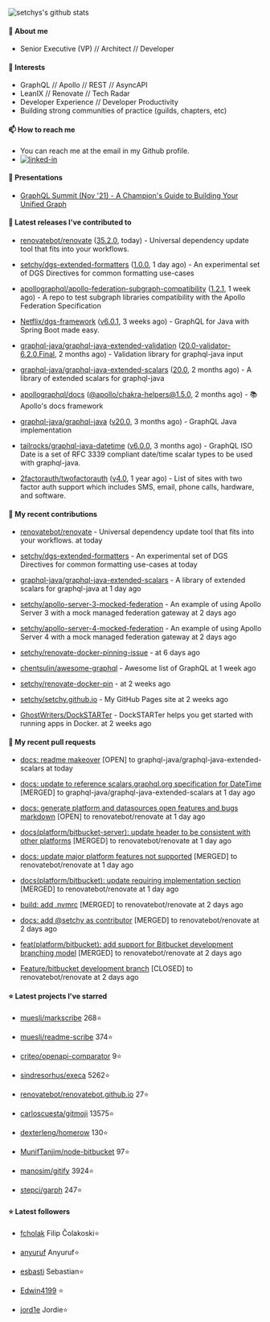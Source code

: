 <p align="left">
  <img src="https://github-readme-stats.vercel.app/api?username=setchy&show_icons=true&theme=algolia&count_private=true" alt="setchys's github stats">
</p>

#### 📖 About me

- Senior Executive (VP) // Architect // Developer

#### 🔭 Interests

- GraphQL // Apollo // REST // AsyncAPI
- LeanIX // Renovate // Tech Radar
- Developer Experience // Developer Productivity
- Building strong communities of practice (guilds, chapters, etc)

#### 📫 How to reach me

- You can reach me at the email in my Github profile.
- [<img alt="linked-in" src="https://img.shields.io/badge/linkedin-%230077B5.svg?&style=for-the-badge&logo=linkedin&logoColor=white" />](https://www.linkedin.com/in/adamsetch)

#### 🎤 Presentations

- [GraphQL Summit (Nov '21) - A Champion's Guide to Building Your Unified Graph](https://www.apollographql.com/events/roundtable/graphql-summit-november-2021/a-champions-guide-to-building-your-unified-graph)

#### 🚀 Latest releases I've contributed to



- [renovatebot/renovate](https://github.com/renovatebot/renovate) ([35.2.0](https://github.com/renovatebot/renovate/releases/tag/35.2.0), today) - Universal dependency update tool that fits into your workflows.

- [setchy/dgs-extended-formatters](https://github.com/setchy/dgs-extended-formatters) ([1.0.0](https://github.com/setchy/dgs-extended-formatters/releases/tag/1.0.0), 1 day ago) - An experimental set of DGS Directives for common formatting use-cases

- [apollographql/apollo-federation-subgraph-compatibility](https://github.com/apollographql/apollo-federation-subgraph-compatibility) ([1.2.1](https://github.com/apollographql/apollo-federation-subgraph-compatibility/releases/tag/1.2.1), 1 week ago) - A repo to test subgraph libraries compatibility with the Apollo Federation Specification

- [Netflix/dgs-framework](https://github.com/Netflix/dgs-framework) ([v6.0.1](https://github.com/Netflix/dgs-framework/releases/tag/v6.0.1), 3 weeks ago) - GraphQL for Java with Spring Boot made easy.

- [graphql-java/graphql-java-extended-validation](https://github.com/graphql-java/graphql-java-extended-validation) ([20.0-validator-6.2.0.Final](https://github.com/graphql-java/graphql-java-extended-validation/releases/tag/20.0-validator-6.2.0.Final), 2 months ago) - Validation library for graphql-java input

- [graphql-java/graphql-java-extended-scalars](https://github.com/graphql-java/graphql-java-extended-scalars) ([20.0](https://github.com/graphql-java/graphql-java-extended-scalars/releases/tag/20.0), 2 months ago) - A library of extended scalars for graphql-java

- [apollographql/docs](https://github.com/apollographql/docs) ([@apollo/chakra-helpers@1.5.0](https://github.com/apollographql/docs/releases/tag/%40apollo/chakra-helpers%401.5.0), 2 months ago) - 📚 Apollo&#39;s docs framework

- [graphql-java/graphql-java](https://github.com/graphql-java/graphql-java) ([v20.0](https://github.com/graphql-java/graphql-java/releases/tag/v20.0), 3 months ago) - GraphQL Java implementation

- [tailrocks/graphql-java-datetime](https://github.com/tailrocks/graphql-java-datetime) ([v6.0.0](https://github.com/tailrocks/graphql-java-datetime/releases/tag/v6.0.0), 3 months ago) - GraphQL ISO Date is a set of RFC 3339 compliant date/time scalar types to be used with graphql-java.

- [2factorauth/twofactorauth](https://github.com/2factorauth/twofactorauth) ([v4.0](https://github.com/2factorauth/twofactorauth/releases/tag/v4.0), 1 year ago) - List of sites with two factor auth support which includes SMS, email, phone calls, hardware, and software.

#### 🚀 My recent contributions



- [renovatebot/renovate](https://github.com/renovatebot/renovate) - Universal dependency update tool that fits into your workflows. at today

- [setchy/dgs-extended-formatters](https://github.com/setchy/dgs-extended-formatters) - An experimental set of DGS Directives for common formatting use-cases at today

- [graphql-java/graphql-java-extended-scalars](https://github.com/graphql-java/graphql-java-extended-scalars) - A library of extended scalars for graphql-java at 1 day ago

- [setchy/apollo-server-3-mocked-federation](https://github.com/setchy/apollo-server-3-mocked-federation) - An example of using Apollo Server 3 with a mock managed federation gateway at 2 days ago

- [setchy/apollo-server-4-mocked-federation](https://github.com/setchy/apollo-server-4-mocked-federation) - An example of using Apollo Server 4 with a mock managed federation gateway  at 2 days ago

- [setchy/renovate-docker-pinning-issue](https://github.com/setchy/renovate-docker-pinning-issue) -  at 6 days ago

- [chentsulin/awesome-graphql](https://github.com/chentsulin/awesome-graphql) - Awesome list of GraphQL at 1 week ago

- [setchy/renovate-docker-pin](https://github.com/setchy/renovate-docker-pin) -  at 2 weeks ago

- [setchy/setchy.github.io](https://github.com/setchy/setchy.github.io) - My GitHub Pages site at 2 weeks ago

- [GhostWriters/DockSTARTer](https://github.com/GhostWriters/DockSTARTer) - DockSTARTer helps you get started with running apps in Docker. at 2 weeks ago

#### 🚀 My recent pull requests



- [docs: readme makeover](https://github.com/graphql-java/graphql-java-extended-scalars/pull/94) [OPEN] to graphql-java/graphql-java-extended-scalars at today

- [docs: update to reference scalars.graphql.org specification for DateTime](https://github.com/graphql-java/graphql-java-extended-scalars/pull/93) [MERGED] to graphql-java/graphql-java-extended-scalars at 1 day ago

- [docs: generate platform and datasources open features and bugs markdown](https://github.com/renovatebot/renovate/pull/20873) [OPEN] to renovatebot/renovate at 1 day ago

- [docs(platform/bitbucket-server): update header to be consistent with other platforms](https://github.com/renovatebot/renovate/pull/20870) [MERGED] to renovatebot/renovate at 1 day ago

- [docs: update major platform features not supported](https://github.com/renovatebot/renovate/pull/20869) [MERGED] to renovatebot/renovate at 1 day ago

- [docs(platform/bitbucket): update requiring implementation section](https://github.com/renovatebot/renovate/pull/20863) [MERGED] to renovatebot/renovate at 1 day ago

- [build: add .nvmrc](https://github.com/renovatebot/renovate/pull/20862) [MERGED] to renovatebot/renovate at 2 days ago

- [docs: add @setchy as contributor](https://github.com/renovatebot/renovate/pull/20861) [MERGED] to renovatebot/renovate at 2 days ago

- [feat(platform/bitbucket): add support for Bitbucket development branching model](https://github.com/renovatebot/renovate/pull/20860) [MERGED] to renovatebot/renovate at 2 days ago

- [Feature/bitbucket development branch](https://github.com/renovatebot/renovate/pull/20859) [CLOSED] to renovatebot/renovate at 2 days ago

#### ⭐ Latest projects I've starred



- [muesli/markscribe](https://github.com/muesli/markscribe) 268⭐

- [muesli/readme-scribe](https://github.com/muesli/readme-scribe) 374⭐

- [criteo/openapi-comparator](https://github.com/criteo/openapi-comparator) 9⭐

- [sindresorhus/execa](https://github.com/sindresorhus/execa) 5262⭐

- [renovatebot/renovatebot.github.io](https://github.com/renovatebot/renovatebot.github.io) 27⭐

- [carloscuesta/gitmoji](https://github.com/carloscuesta/gitmoji) 13575⭐

- [dexterleng/homerow](https://github.com/dexterleng/homerow) 130⭐

- [MunifTanjim/node-bitbucket](https://github.com/MunifTanjim/node-bitbucket) 97⭐

- [manosim/gitify](https://github.com/manosim/gitify) 3924⭐

- [stepci/garph](https://github.com/stepci/garph) 247⭐

#### ⭐ Latest followers



- [fcholak](https://avatars.githubusercontent.com/u/59583295?u=8254da5a51cce480196ca5bb4f648eea464e0733&amp;v=4) Filip Čolakoski⭐

- [anyuruf](https://avatars.githubusercontent.com/u/46653783?u=352333a845c843ee34917f98dc6cf10fd5e54210&amp;v=4) Anyuruf⭐

- [esbasti](https://avatars.githubusercontent.com/u/22873473?u=af581f2634b70618e4446ce11aca9cda0fcb46a7&amp;v=4) Sebastian⭐

- [Edwin4199](https://avatars.githubusercontent.com/u/115958597?v=4) ⭐

- [jord1e](https://avatars.githubusercontent.com/u/30464310?u=8752d12a16fa02659d548d5fc4d1662c604f9a88&amp;v=4) Jordie⭐


